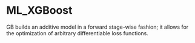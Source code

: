 # ML_XGBoost
GB builds an additive model in a forward stage-wise fashion; it allows for the optimization of arbitrary differentiable loss functions.
